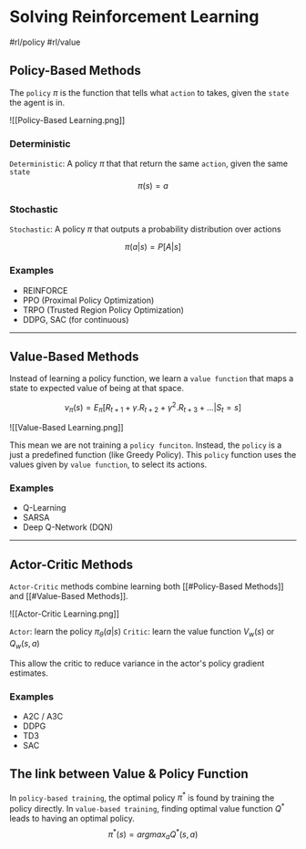 # Solving Reinforcement Learning
#rl/policy #rl/value

## Policy-Based Methods
The `policy` $\pi$ is the function that tells what `action` to takes, given the `state` the agent is in.

![[Policy-Based Learning.png]]

### Deterministic
`Deterministic`: A policy $\pi$ that that return the same `action`, given the same `state`
$$
\pi(s) = a
$$

### Stochastic
`Stochastic`: A policy $\pi$ that outputs a probability distribution over actions

$$
\pi(a | s) = P[A|s]
$$

### Examples
- REINFORCE
- PPO (Proximal Policy Optimization)
- TRPO (Trusted Region Policy Optimization)
- DDPG, SAC (for continuous)

---
## Value-Based Methods
Instead of learning a policy function, we learn a `value function` that maps a state to expected value of being at that space.

$$
v_{\pi} (s) = E_{\pi}[R_{t+1} + \gamma.R_{t+2} + \gamma^2.R_{t+3} + \dots | S_{t} = s]
$$

![[Value-Based Learning.png]]

This mean we are not training a `policy funciton`.
Instead, the `policy` is a just a predefined function (like Greedy Policy).
This `policy` function uses the values given by `value function`, to select its actions.

### Examples
- Q-Learning
- SARSA
- Deep Q-Network (DQN)

---
## Actor-Critic Methods
`Actor-Critic` methods combine learning both [[#Policy-Based Methods]] and [[#Value-Based Methods]].

![[Actor-Critic Learning.png]]

`Actor`: learn the policy $\pi_{\theta}(a|s)$
`Critic`: learn the value function $V_w(s)$ or $Q_w(s,a)$

This allow the critic to reduce variance in the actor's policy gradient estimates.

### Examples
- A2C / A3C
- DDPG
- TD3
- SAC

## The link between Value & Policy Function

In `policy-based training`, the optimal policy $\pi^*$ is found by training the policy directly.
In `value-based training`, finding optimal value function $Q^*$ leads to having an optimal policy.
$$
\pi^*(s) = argmax_{a} Q^*(s, a)
$$


